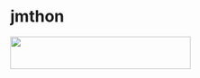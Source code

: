# jmthon

<p align="left"><a href="https://heroku.com/deploy?template=https://github.com/# jmthon/music"> <img src="https://img.shields.io/badge/Deploy%20To%20Heroku-purple?style=for-the-badge&logo=heroku" width="320" height="58.45"/></a></p>
